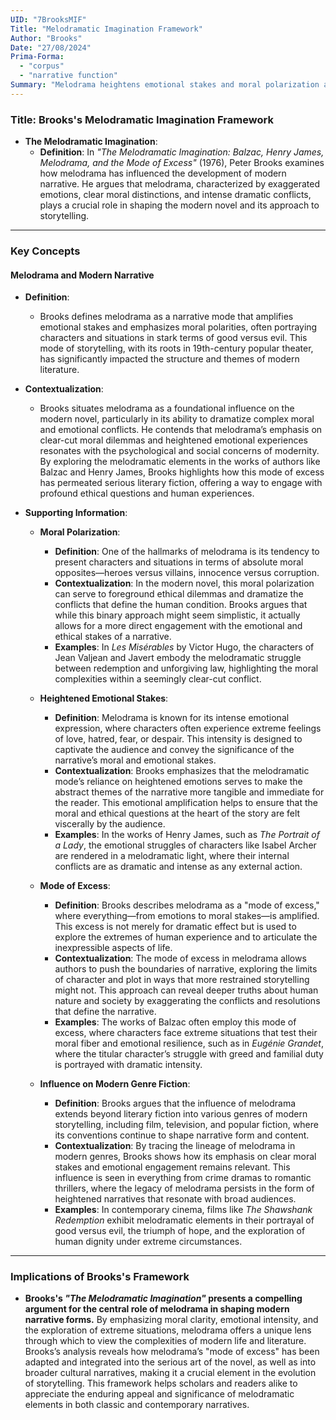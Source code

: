 ```yaml
---
UID: "7BrooksMIF"
Title: "Melodramatic Imagination Framework"
Author: "Brooks"
Date: "27/08/2024"
Prima-Forma:
  - "corpus"
  - "narrative function"
Summary: "Melodrama heightens emotional stakes and moral polarization and is central to the development of the modern narrative: emotional stakes and moral polarization."
---
```

### Title: **Brooks's Melodramatic Imagination Framework**

- **The Melodramatic Imagination**:
  - **Definition**: In *"The Melodramatic Imagination: Balzac, Henry James, Melodrama, and the Mode of Excess"* (1976), Peter Brooks examines how melodrama has influenced the development of modern narrative. He argues that melodrama, characterized by exaggerated emotions, clear moral distinctions, and intense dramatic conflicts, plays a crucial role in shaping the modern novel and its approach to storytelling.

---

### **Key Concepts**

#### **Melodrama and Modern Narrative**

- **Definition**:
  - Brooks defines melodrama as a narrative mode that amplifies emotional stakes and emphasizes moral polarities, often portraying characters and situations in stark terms of good versus evil. This mode of storytelling, with its roots in 19th-century popular theater, has significantly impacted the structure and themes of modern literature.

- **Contextualization**:
  - Brooks situates melodrama as a foundational influence on the modern novel, particularly in its ability to dramatize complex moral and emotional conflicts. He contends that melodrama’s emphasis on clear-cut moral dilemmas and heightened emotional experiences resonates with the psychological and social concerns of modernity. By exploring the melodramatic elements in the works of authors like Balzac and Henry James, Brooks highlights how this mode of excess has permeated serious literary fiction, offering a way to engage with profound ethical questions and human experiences.

- **Supporting Information**:
  - **Moral Polarization**:
    - **Definition**: One of the hallmarks of melodrama is its tendency to present characters and situations in terms of absolute moral opposites—heroes versus villains, innocence versus corruption.
    - **Contextualization**: In the modern novel, this moral polarization can serve to foreground ethical dilemmas and dramatize the conflicts that define the human condition. Brooks argues that while this binary approach might seem simplistic, it actually allows for a more direct engagement with the emotional and ethical stakes of a narrative.
    - **Examples**: In *Les Misérables* by Victor Hugo, the characters of Jean Valjean and Javert embody the melodramatic struggle between redemption and unforgiving law, highlighting the moral complexities within a seemingly clear-cut conflict.

  - **Heightened Emotional Stakes**:
    - **Definition**: Melodrama is known for its intense emotional expression, where characters often experience extreme feelings of love, hatred, fear, or despair. This intensity is designed to captivate the audience and convey the significance of the narrative’s moral and emotional stakes.
    - **Contextualization**: Brooks emphasizes that the melodramatic mode’s reliance on heightened emotions serves to make the abstract themes of the narrative more tangible and immediate for the reader. This emotional amplification helps to ensure that the moral and ethical questions at the heart of the story are felt viscerally by the audience.
    - **Examples**: In the works of Henry James, such as *The Portrait of a Lady*, the emotional struggles of characters like Isabel Archer are rendered in a melodramatic light, where their internal conflicts are as dramatic and intense as any external action.

  - **Mode of Excess**:
    - **Definition**: Brooks describes melodrama as a "mode of excess," where everything—from emotions to moral stakes—is amplified. This excess is not merely for dramatic effect but is used to explore the extremes of human experience and to articulate the inexpressible aspects of life.
    - **Contextualization**: The mode of excess in melodrama allows authors to push the boundaries of narrative, exploring the limits of character and plot in ways that more restrained storytelling might not. This approach can reveal deeper truths about human nature and society by exaggerating the conflicts and resolutions that define the narrative.
    - **Examples**: The works of Balzac often employ this mode of excess, where characters face extreme situations that test their moral fiber and emotional resilience, such as in *Eugénie Grandet*, where the titular character’s struggle with greed and familial duty is portrayed with dramatic intensity.

  - **Influence on Modern Genre Fiction**:
    - **Definition**: Brooks argues that the influence of melodrama extends beyond literary fiction into various genres of modern storytelling, including film, television, and popular fiction, where its conventions continue to shape narrative form and content.
    - **Contextualization**: By tracing the lineage of melodrama in modern genres, Brooks shows how its emphasis on clear moral stakes and emotional engagement remains relevant. This influence is seen in everything from crime dramas to romantic thrillers, where the legacy of melodrama persists in the form of heightened narratives that resonate with broad audiences.
    - **Examples**: In contemporary cinema, films like *The Shawshank Redemption* exhibit melodramatic elements in their portrayal of good versus evil, the triumph of hope, and the exploration of human dignity under extreme circumstances.

---

### **Implications of Brooks's Framework**

- **Brooks's *"The Melodramatic Imagination"* presents a compelling argument for the central role of melodrama in shaping modern narrative forms.** By emphasizing moral clarity, emotional intensity, and the exploration of extreme situations, melodrama offers a unique lens through which to view the complexities of modern life and literature. Brooks’s analysis reveals how melodrama’s "mode of excess" has been adapted and integrated into the serious art of the novel, as well as into broader cultural narratives, making it a crucial element in the evolution of storytelling. This framework helps scholars and readers alike to appreciate the enduring appeal and significance of melodramatic elements in both classic and contemporary narratives.
